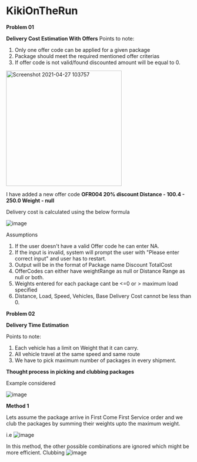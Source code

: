 # KikiOnTheRun

**Problem 01**

**Delivery Cost Estimation With Offers**
Points to note:

1. Only one offer code can be applied for a given package
2. Package should meet the required mentioned offer criterias
3. If offer code is not valid/found discounted amount will be equal to 0.

<img width="314" alt="Screenshot 2021-04-27 103757" src="https://user-images.githubusercontent.com/12389045/116703220-a70b3080-a9e7-11eb-9871-79e914e5c3cb.png">

I have added a new offer code **OFR004 20% discount Distance - 100.4 - 250.0 Weight - null**

Delivery cost is calculated using the below formula 

![image](https://user-images.githubusercontent.com/12389045/117232165-42fcc800-ae3e-11eb-9591-8614ee5b2019.png)

Assumptions 

1. If the user doesn't have a valid Offer code he can enter NA.
2. If the input is invalid, system will prompt the user with "Please enter correct input" and user has to restart.
4. Output will be in the format of Package name Discount TotalCost
5. OfferCodes can either have weightRange as null or Distance Range as null or both.
6. Weights entered for each package cant be <=0 or > maximum load specified 
7. Distance, Load, Speed, Vehicles, Base Delivery Cost cannot be less than 0. 

**Problem 02**

**Delivery Time Estimation**

Points to note:
1. Each vehicle has a limit on Weight that it can carry.
2. All vehicle travel at the same speed and same route
3. We have to pick maximum number of packages in every shipment.


**Thought process in picking and clubbing packages**

Example considered 

![image](https://user-images.githubusercontent.com/12389045/117234029-daafe580-ae41-11eb-80dd-bdbeb8ace2af.png)

**Method 1**

Lets assume the package arrive in First Come First Service order and we club the packages by summing their weights upto the maximum weight.

i.e
![image](https://user-images.githubusercontent.com/12389045/117235089-bce38000-ae43-11eb-8bd0-f8d6fffd738d.png)

In this method, the other possible combinations are ignored which might be more efficient.
Clubbing 
![image](https://user-images.githubusercontent.com/12389045/117235137-c79e1500-ae43-11eb-99ca-fde025a5770f.png)




